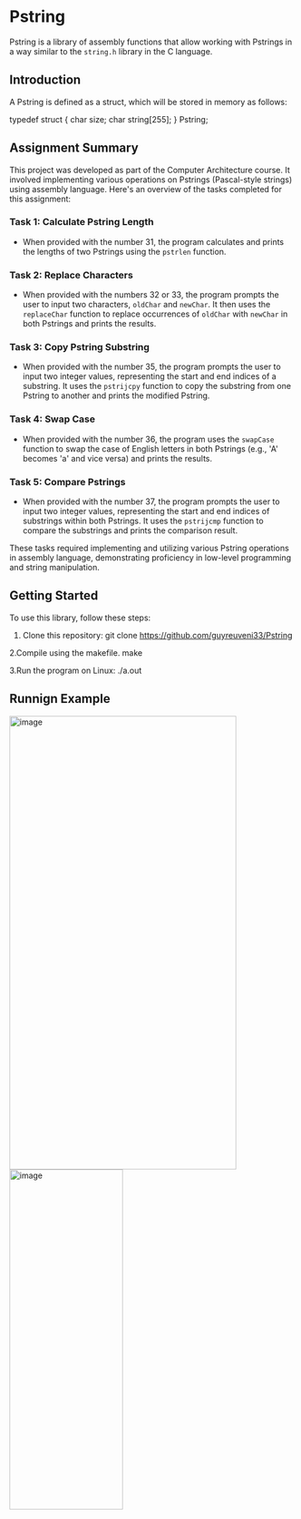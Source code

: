 # Pstring

Pstring is a library of assembly functions that allow working with Pstrings in a way similar to the `string.h` library in the C language.

## Introduction

A Pstring is defined as a struct, which will be stored in memory as follows:

typedef struct {
  char size;
  char string[255];
} Pstring;

## Assignment Summary

This project was developed as part of the Computer Architecture course. It involved implementing various operations on Pstrings (Pascal-style strings) using assembly language. Here's an overview of the tasks completed for this assignment:

### Task 1: Calculate Pstring Length
- When provided with the number 31, the program calculates and prints the lengths of two Pstrings using the `pstrlen` function.

### Task 2: Replace Characters
- When provided with the numbers 32 or 33, the program prompts the user to input two characters, `oldChar` and `newChar`. It then uses the `replaceChar` function to replace occurrences of `oldChar` with `newChar` in both Pstrings and prints the results.

### Task 3: Copy Pstring Substring
- When provided with the number 35, the program prompts the user to input two integer values, representing the start and end indices of a substring. It uses the `pstrijcpy` function to copy the substring from one Pstring to another and prints the modified Pstring.

### Task 4: Swap Case
- When provided with the number 36, the program uses the `swapCase` function to swap the case of English letters in both Pstrings (e.g., 'A' becomes 'a' and vice versa) and prints the results.

### Task 5: Compare Pstrings
- When provided with the number 37, the program prompts the user to input two integer values, representing the start and end indices of substrings within both Pstrings. It uses the `pstrijcmp` function to compare the substrings and prints the comparison result.

These tasks required implementing and utilizing various Pstring operations in assembly language, demonstrating proficiency in low-level programming and string manipulation.

## Getting Started

To use this library, follow these steps:

1. Clone this repository:
   git clone https://github.com/guyreuveni33/Pstring

2.Compile using the makefile.
   make

3.Run the program on Linux:
   ./a.out

## Runnign Example
<img src="https://i.postimg.cc/y8HW8wZ2/1.png" alt="image" height="800" width="400">

<img src="https://i.postimg.cc/L826pjdp/2.png" alt="image" height="600" width="200">
